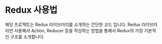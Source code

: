 # Redux 사용법

해당 프로젝트는 Redux 라이브러리를 소개하는 간단한 코드 입니다. Redux 라이브러리만 사용해서 Action, Reducer 등을 작성하는 방법을 통해서 Redux의 가장 기본적인 구조를 소개합니다.
